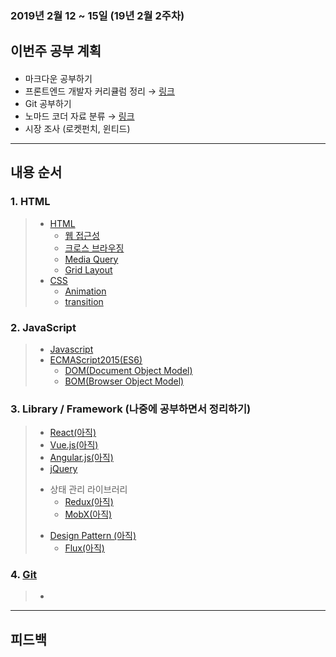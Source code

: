### 2019년 2월 12 ~ 15일 (19년 2월 2주차)

###

## 이번주 공부 계획

####

- 마크다운 공부하기
- 프론트엔드 개발자 커리큘럼 정리 → [링크](https://jbee.io/essay/for_junior_frontend_developer/#step-3)
- Git 공부하기
- 노마드 코더 자료 분류 → [링크](https://academy.nomadcoders.co/)
- 시장 조사 (로켓펀치, 윈티드)

---

## 내용 순서

### 1. HTML

>- [HTML](/19.02.12~15/19.02.12/learned_01_html.md)
>    - [웹 접근성](/19.02.12~15/19.02.12/learned_03_web_accessibility.md)
>    - [크로스 브라우징](/19.02.12~15/19.02.12/learned_04_cross_browsing.md)
>    - [Media Query](/19.02.12~15/19.02.12/learned_05_media_query.md)
>    - [Grid Layout](https://www.vobour.com/css-%EA%B7%B8%EB%A6%AC%EB%93%9C-%EB%A0%88%EC%9D%B4%EC%95%84%EC%9B%83-%EA%B5%90%EC%B0%A8-%EC%84%B9%EC%85%98-css-grid-layout-%E2%80%94)
> - [CSS](/19.02.12~15/19.02.12/learned_02_css.md)
>      - [Animation](https://poiemaweb.com/css3-animation)
>     - [transition](https://www.codingfactory.net/10953)

### 2. JavaScript

> - [Javascript](/19.02.12~15/19.02.12/learned_06_javascript.md)
> - [ECMAScript2015(ES6)](/19.02.12~15/19.02.13/learned_07_ES6.md)
>   - [DOM(Document Object Model)](/19.02.12~15/19.02.13/learned_02_css.md)
>   - [BOM(Browser Object Model)](/19.02.12~15/19.02.13/learned_02_css.md)
<!-- 나중에 책 오면 다시 정리하기 -->
<!-- > - JavaScript의 동작원리 -->

<!-- > - DOM API (Web API) and Concept -->
<!-- > - ES5 Core Concept -->

### 3. Library / Framework (나중에 공부하면서 정리하기)

>   - [React(아직)](/19.02.12~15/19.02.13/learned_08_React.md)
>   - [Vue.js(아직)](/19.02.12~15/19.02.13/learned_09_Vue_js.md)
>   - [Angular.js(아직)](/19.02.12~15/19.02.13/learned_10_Angular_js.md)
>   - [jQuery](/19.02.12~15/19.02.13/learned_11_jQuery.md)
> + 상태 관리 라이브러리
>   + [Redux(아직)](/19.02.12~15/19.02.13/learned_12_Redux.md)
>   + [MobX(아직)](/19.02.12~15/19.02.13/learned_13_MobX.md)
> * [Design Pattern (아직)](/19.02.12~15/19.02.13/learned_14_Design_pattern.md)
>   * [Flux(아직)](/19.02.12~15/19.02.13/learned_15_Flux.md)

### 4. [Git](/19.02.12~15/19.02.13/learned_16_Git.md)

> - 

---

## 피드백

